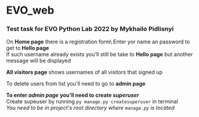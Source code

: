 # EVO_web
### Test task for EVO Python Lab 2022 by Mykhailo Pidlisnyi

On **Home page** there is a registration form\ 
Enter yor name an password to get to **Hello page**\
If such username already exists you'll still be take to **Hello page** but another message will be displayed

**All visitors page** shows usernames of all visitors that signed up

To delete users from list you'll need to go to **admin page** 

**To enter _admin page_ you'll need to create _superuser_**\
Create supeuser by running `py manage.py createsuperuser` in terminal\
*You need to be in project's root directory where `manage.py` is located* 